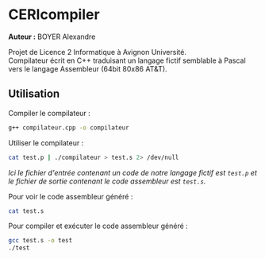 # CERIcompiler

**Auteur :** BOYER Alexandre

Projet de Licence 2 Informatique à Avignon Université.  
Compilateur écrit en C++ traduisant un langage fictif semblable à Pascal vers le langage Assembleur (64bit 80x86 AT&T).

## Utilisation

Compiler le compilateur :

```bash
g++ compilateur.cpp -o compilateur
```

Utiliser le compilateur :

```bash
cat test.p | ./compilateur > test.s 2> /dev/null
```

_Ici le fichier d'entrée contenant un code de notre langage fictif est `test.p` et le fichier de sortie contenant le code assembleur est `test.s`._

Pour voir le code assembleur généré :

```bash
cat test.s
```

Pour compiler et exécuter le code assembleur généré :

```bash
gcc test.s -o test
./test
```

